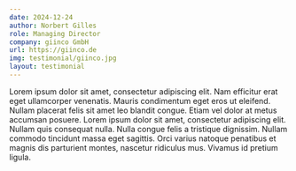 ```yaml
---
date: 2024-12-24
author: Norbert Gilles
role: Managing Director
company: giinco GmbH
url: https://giinco.de
img: testimonial/giinco.jpg
layout: testimonial
---
```

Lorem ipsum dolor sit amet, consectetur adipiscing elit. Nam efficitur erat eget ullamcorper venenatis. Mauris condimentum eget eros ut eleifend. Nullam placerat felis sit amet leo blandit congue. Etiam vel dolor at metus accumsan posuere. Lorem ipsum dolor sit amet, consectetur adipiscing elit. Nullam quis consequat nulla. Nulla congue felis a tristique dignissim. Nullam commodo tincidunt massa eget sagittis. Orci varius natoque penatibus et magnis dis parturient montes, nascetur ridiculus mus. Vivamus id pretium ligula.
